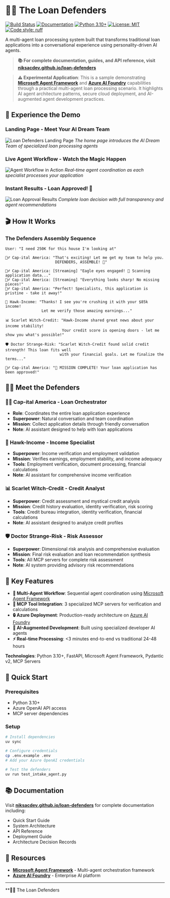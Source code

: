 # 🦸‍♂️ The Loan Defenders

[![Build Status](https://github.com/niksacdev/loan-defenders/actions/workflows/test-apps.yml/badge.svg)](https://github.com/niksacdev/loan-defenders/actions/workflows/test-apps.yml)
[![Documentation](https://github.com/niksacdev/loan-defenders/actions/workflows/docs.yml/badge.svg)](https://niksacdev.github.io/loan-defenders/)
[![Python 3.10+](https://img.shields.io/badge/python-3.10+-blue.svg)](https://www.python.org/downloads/)
[![License: MIT](https://img.shields.io/badge/License-MIT-yellow.svg)](LICENSE)
[![Code style: ruff](https://img.shields.io/badge/code%20style-ruff-000000.svg)](https://github.com/astral-sh/ruff)

A multi-agent loan processing system built that transforms traditional loan applications into a conversational experience using personality-driven AI agents.

> **📚 For complete documentation, guides, and API reference, visit [niksacdev.github.io/loan-defenders](https://niksacdev.github.io/loan-defenders/)**

> **⚠️ Experimental Application**: This is a sample demonstrating **[Microsoft Agent Framework](https://github.com/microsoft/agent-framework)** and **[Azure AI Foundry](https://learn.microsoft.com/en-us/azure/ai-studio/)** capabilities through a practical multi-agent loan processing scenario. It highlights AI agent architecture patterns, secure cloud deployment, and AI-augmented agent development practices.

## 🎨 **Experience the Demo**

### Landing Page - Meet Your AI Dream Team
![Loan Defenders Landing Page](docs/assets/landing_home.png)
*The home page introduces the AI Dream Team of specialized loan processing agents*

### Live Agent Workflow - Watch the Magic Happen
![Agent Workflow in Action](docs/assets/loan_workflow_agents.png)
*Real-time agent coordination as each specialist processes your application*

### Instant Results - Loan Approved! 🎉
![Loan Approval Results](docs/assets/loan_approved.png)
*Complete loan decision with full transparency and agent recommendations*
## 🎬 **How It Works**

### **The Defenders Assembly Sequence**
```
User: "I need 250K for this house I'm looking at"

🦸‍♂️ Cap-ital America: "That's exciting! Let me get my team to help you.
                      DEFENDERS, ASSEMBLE! 🦅"

🦸‍♂️ Cap-ital America: [Streaming] "Eagle eyes engaged! 🦅 Scanning application data..."
🦸‍♂️ Cap-ital America: [Streaming] "Everything looks sharp! No missing pieces!"
🦸‍♂️ Cap-ital America: "Perfect! Specialists, this application is pristine - take it away!"

💼 Hawk-Income: "Thanks! I see you're crushing it with your $85k income!
                Let me verify those amazing earnings..."

📊 Scarlet Witch-Credit: "Hawk-Income shared great news about your income stability!
                         Your credit score is opening doors - let me show you what's possible!"

🛡️ Doctor Strange-Risk: "Scarlet Witch-Credit found solid credit strength! This loan fits well
                        with your financial goals. Let me finalize the terms..."

🦸‍♂️ Cap-ital America: "🎊 MISSION COMPLETE! Your loan application has been approved!"
```

## 🦸‍♂️ **Meet the Defenders**

### **🦸‍♂️ Cap-ital America - Loan Orchestrator**
- **Role**: Coordinates the entire loan application experience
- **Superpower**: Natural conversation and team coordination
- **Mission**: Collect application details through friendly conversation
- **Note**: AI assistant designed to help with loan applications

### **💼 Hawk-Income - Income Specialist**
- **Superpower**: Income verification and employment validation
- **Mission**: Verifies earnings, employment stability, and income adequacy
- **Tools**: Employment verification, document processing, financial calculations
- **Note**: AI assistant for comprehensive income verification

### **📊 Scarlet Witch-Credit - Credit Analyst**
- **Superpower**: Credit assessment and mystical credit analysis
- **Mission**: Credit history evaluation, identity verification, risk scoring
- **Tools**: Credit bureau integration, identity verification, financial calculations
- **Note**: AI assistant designed to analyze credit profiles

### **🛡️ Doctor Strange-Risk - Risk Assessor**
- **Superpower**: Dimensional risk analysis and comprehensive evaluation
- **Mission**: Final risk evaluation and loan recommendation synthesis
- **Tools**: All MCP servers for complete risk assessment
- **Note**: AI system providing advisory risk recommendations

## 🚀 **Key Features**

- **🔄 Multi-Agent Workflow**: Sequential agent coordination using [Microsoft Agent Framework](https://github.com/microsoft/agent-framework)
- **🔧 MCP Tool Integration**: 3 specialized MCP servers for verification and calculations
- **🔒 Azure Deployment**: Production-ready architecture on [Azure AI Foundry](https://learn.microsoft.com/en-us/azure/ai-studio/)
- **🤖 AI-Augmented Development**: Built using specialized developer AI agents
- **⚡ Real-time Processing**: <3 minutes end-to-end vs traditional 24-48 hours

**Technologies**: Python 3.10+, FastAPI, Microsoft Agent Framework, Pydantic v2, MCP Servers

## 🚀 **Quick Start**

### **Prerequisites**
- Python 3.10+
- Azure OpenAI API access
- MCP server dependencies

### **Setup**
```bash
# Install dependencies
uv sync

# Configure credentials
cp .env.example .env
# Add your Azure OpenAI credentials

# Test the defenders
uv run test_intake_agent.py
```
## 📚 **Documentation**

Visit **[niksacdev.github.io/loan-defenders](https://niksacdev.github.io/loan-defenders/)** for complete documentation including:
- Quick Start Guide
- System Architecture
- API Reference
- Deployment Guide
- Architecture Decision Records

## 🔗 **Resources**

- **[Microsoft Agent Framework](https://github.com/microsoft/agent-framework)** - Multi-agent orchestration framework
- **[Azure AI Foundry](https://learn.microsoft.com/en-us/azure/ai-studio/)** - Enterprise AI platform

---

**🦸‍♂️ The Loan Defenders
